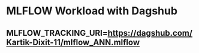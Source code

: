# MLFLOW Workload with Dagshub

## MLFLOW_TRACKING_URI=https://dagshub.com/Kartik-Dixit-11/mlflow_ANN.mlflow
